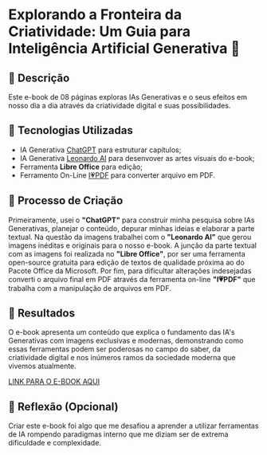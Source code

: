 # Explorando a Fronteira da Criatividade: Um Guia para Inteligência Artificial Generativa 🧠

## 📒 Descrição
Este e-book de 08 páginas exploras IAs Generativas e o seus efeitos em nosso dia a dia através da criatividade digital e suas possibilidades.

## 🤖 Tecnologias Utilizadas
- IA Generativa [ChatGPT](https://chatgpt.com/) para estruturar capítulos;
- IA Generativa [Leonardo AI](https://leonardo.ai/) para desenvover as artes visuais do e-book;
- Ferramenta **Libre Office** para edição;
- Ferramento On-Line [I💗PDF](https://www.ilovepdf.com/pt) para converter arquivo em PDF.

## 🧐 Processo de Criação
Primeiramente, usei o **"ChatGPT"** para construir minha pesquisa sobre IAs Generativas, planejar o conteúdo, depurar minhas ideias e elaborar a parte textual. Na questão da imagens trabalhei com o **"Leonardo AI"** que gerou imagens inéditas e originais para o nosso e-book. A junção da parte textual com as imagens foi realizada no **"Libre Office"**, por ser uma ferramenta open-source gratuita para edição de textos de qualidade próxima ao do Pacote Office da Microsoft. Por fim, para dificultar alterações indesejadas converti o arquivo final em PDF através da ferramenta on-line **"I💗PDF"** que trabalha com a manipulação de arquivos em PDF.


## 🚀 Resultados
O e-book apresenta um conteúdo que explica o fundamento das IA's Generativas com imagens exclusivas e modernas, demonstrando como essas ferramentas podem ser poderosas no campo do saber, da criatividade digital e nos inúmeros ramos da sociedade moderna que vivemos atualmente.

[LINK PARA O E-BOOK AQUI](https://drive.google.com/file/d/1ZjePlghzxNAj6OtahXdbeuW96LjI4Hiw/view?usp=drive_link)

## 💭 Reflexão (Opcional)
Criar este e-book foi algo que me desafiou a aprender a utilizar ferramentas de IA rompendo paradigmas interno que me diziam ser de extrema dificuldade e complexidade.

